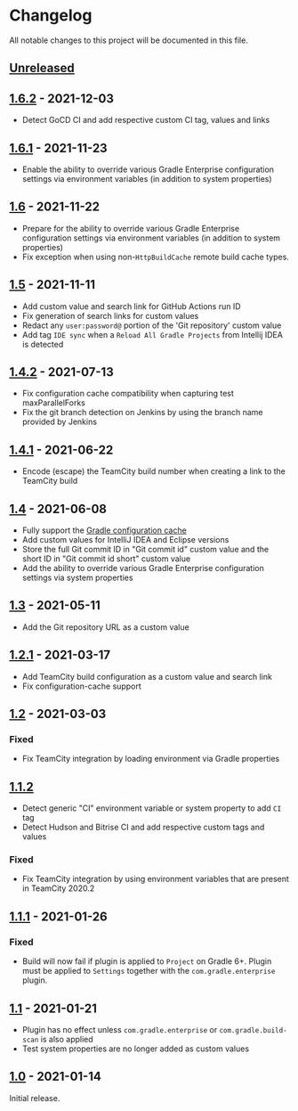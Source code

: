 # Changelog
All notable changes to this project will be documented in this file.

## [Unreleased]


## [1.6.2] - 2021-12-03
- Detect GoCD CI and add respective custom CI tag, values and links

## [1.6.1] - 2021-11-23
- Enable the ability to override various Gradle Enterprise configuration settings via environment variables (in addition to system properties)

## [1.6] - 2021-11-22
- Prepare for the ability to override various Gradle Enterprise configuration settings via environment variables (in addition to system properties)
- Fix exception when using non-`HttpBuildCache` remote build cache types.

## [1.5] - 2021-11-11
- Add custom value and search link for GitHub Actions run ID
- Fix generation of search links for custom values
- Redact any `user:password@` portion of the 'Git repository' custom value
- Add tag `IDE sync` when a `Reload All Gradle Projects` from Intellij IDEA is detected

## [1.4.2] - 2021-07-13
- Fix configuration cache compatibility when capturing test maxParallelForks
- Fix the git branch detection on Jenkins by using the branch name provided by Jenkins

## [1.4.1] - 2021-06-22
- Encode (escape) the TeamCity build number when creating a link to the TeamCity build

## [1.4] - 2021-06-08
- Fully support the [Gradle configuration cache](https://docs.gradle.org/current/userguide/configuration_cache.html)
- Add custom values for IntelliJ IDEA and Eclipse versions
- Store the full Git commit ID in "Git commit id" custom value and the short ID in "Git commit id short" custom value
- Add the ability to override various Gradle Enterprise configuration settings via system properties

## [1.3] - 2021-05-11
- Add the Git repository URL as a custom value

## [1.2.1] - 2021-03-17
- Add TeamCity build configuration as a custom value and search link
- Fix configuration-cache support

## [1.2] - 2021-03-03

### Fixed
- Fix TeamCity integration by loading environment via Gradle properties

## [1.1.2]
- Detect generic "CI" environment variable or system property to add `CI` tag
- Detect Hudson and Bitrise CI and add respective custom tags and values

### Fixed
- Fix TeamCity integration by using environment variables that are present in TeamCity 2020.2

## [1.1.1] - 2021-01-26
### Fixed
- Build will now fail if plugin is applied to `Project` on Gradle 6+. Plugin must be applied to `Settings` together with the `com.gradle.enterprise` plugin.

## [1.1] - 2021-01-21
- Plugin has no effect unless `com.gradle.enterprise` or `com.gradle.build-scan` is also applied
- Test system properties are no longer added as custom values

## [1.0] - 2021-01-14
Initial release.

[Unreleased]: https://github.com/gradle/gradle-enterprise-build-config-samples/compare/common-custom-user-data-gradle-plugin-1.6.2...HEAD
[1.6.2]: https://github.com/gradle/gradle-enterprise-build-config-samples/compare/common-custom-user-data-gradle-plugin-1.6.1...common-custom-user-data-gradle-plugin-1.6.2
[1.6.1]: https://github.com/gradle/gradle-enterprise-build-config-samples/compare/common-custom-user-data-gradle-plugin-1.6...common-custom-user-data-gradle-plugin-1.6.1
[1.6]: https://github.com/gradle/gradle-enterprise-build-config-samples/compare/common-custom-user-data-gradle-plugin-1.5...common-custom-user-data-gradle-plugin-1.6
[1.5]: https://github.com/gradle/gradle-enterprise-build-config-samples/compare/common-custom-user-data-gradle-plugin-1.4.2...common-custom-user-data-gradle-plugin-1.5
[1.4.2]: https://github.com/gradle/gradle-enterprise-build-config-samples/compare/common-custom-user-data-gradle-plugin-1.4.1...common-custom-user-data-gradle-plugin-1.4.2
[1.4.1]: https://github.com/gradle/gradle-enterprise-build-config-samples/compare/common-custom-user-data-gradle-plugin-1.4...common-custom-user-data-gradle-plugin-1.4.1
[1.4]: https://github.com/gradle/gradle-enterprise-build-config-samples/compare/common-custom-user-data-gradle-plugin-1.3...common-custom-user-data-gradle-plugin-1.4
[1.3]: https://github.com/gradle/gradle-enterprise-build-config-samples/compare/common-custom-user-data-gradle-plugin-1.2.1...common-custom-user-data-gradle-plugin-1.3
[1.2.1]: https://github.com/gradle/gradle-enterprise-build-config-samples/compare/common-custom-user-data-gradle-plugin-1.2...common-custom-user-data-gradle-plugin-1.2.1
[1.2]: https://github.com/gradle/gradle-enterprise-build-config-samples/compare/common-custom-user-data-gradle-plugin-1.1.2...common-custom-user-data-gradle-plugin-1.2
[1.1.2]: https://github.com/gradle/gradle-enterprise-build-config-samples/compare/common-custom-user-data-gradle-plugin-1.1.1...common-custom-user-data-gradle-plugin-1.1.2
[1.1.1]: https://github.com/gradle/gradle-enterprise-build-config-samples/compare/common-custom-user-data-gradle-plugin-1.1...common-custom-user-data-gradle-plugin-1.1.1
[1.1]: https://github.com/gradle/gradle-enterprise-build-config-samples/compare/common-custom-user-data-gradle-plugin-1.0...common-custom-user-data-gradle-plugin-1.1
[1.0]: https://github.com/gradle/gradle-enterprise-build-config-samples/releases/tag/common-custom-user-data-gradle-plugin-1.0
